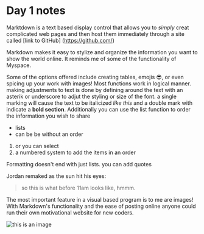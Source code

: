 # Day 1 notes

Marktdown is a text based display control that allows you to *simply* creat complicated web pages and then host them immediately through a site called [link to GitHub] (https://github.com/)

Markdown makes it easy to stylize and organize the information you want to show the world online. It reminds me of some of the functionality of Myspace.

Some of the options offered include creating tables, emojis 😎, or even spicing up your work with images! 
Most functions work in logical manner. making adjustments to text is done by defining around the text with an asterik or underscore to adjut the styling or size of the font. a single marking will cause the text to be italicized *like this* and a double mark with indicate a **bold section**. Additionally you can use the list function to order the information you wish to share
* lists 
* can be be without an order
1. or you can select
2. a numbered system to add the items in an order

Formatting doesn't end with just lists. you can add quotes 

Jordan remaked as the sun hit his eyes:
> so this is what before 11am looks like, hmmm.

The most important feature in a visual based program is to me are images! With Markdown's functionality and the ease of posting online anyone could run their own motivational website for new coders.

![this is an image](https://www.walmart.com/ip/Hang-In-There-Baby-Cat-Retro-Motivational-Poster-12x18/257407859)










